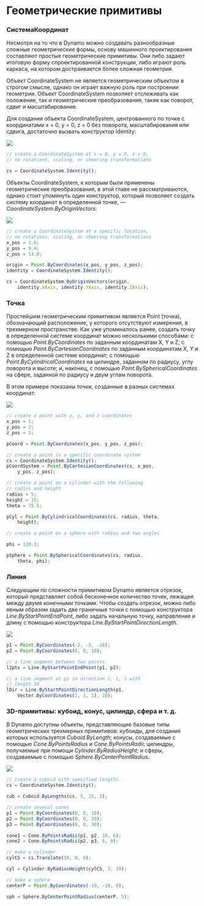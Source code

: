 # Геометрические примитивы

### СистемаКоординат

Несмотря на то что в Dynamo можно создавать разнообразные сложные геометрические формы, основу машинного проектирования составляют простые геометрические примитивы. Они либо задают итоговую форму спроектированной конструкции, либо играют роль каркаса, на котором достраивается более сложная геометрия.

Объект CoordinateSystem не является геометрическим объектом в строгом смысле, однако он играет важную роль при построении геометрии. Объект CoordinateSystem позволяет отслеживать как положение, так и геометрические преобразования, такие как поворот, сдвиг и масштабирование.

Для создания объекта CoordinateSystem, центрованного по точке с координатами x = 0, y = 0, z = 0 без поворота, масштабирования или сдвига, достаточно вызвать конструктор Identity:

![](../images/8-2/2/GeometricPrimitives\_01.png)

```js
// create a CoordinateSystem at x = 0, y = 0, z = 0,
// no rotations, scaling, or sheering transformations

cs = CoordinateSystem.Identity();
```

Объекты CoordinateSystem, к которым были применены геометрические преобразования, в этой главе не рассматриваются, однако стоит упомянуть один конструктор, который позволяет создать систему координат в определенной точке, — _CoordinateSystem.ByOriginVectors_:

![](../images/8-2/2/GeometricPrimitives\_02.png)

```js
// create a CoordinateSystem at a specific location,
// no rotations, scaling, or sheering transformations
x_pos = 3.6;
y_pos = 9.4;
z_pos = 13.0;

origin = Point.ByCoordinates(x_pos, y_pos, z_pos);
identity = CoordinateSystem.Identity();

cs = CoordinateSystem.ByOriginVectors(origin,
    identity.XAxis, identity.YAxis, identity.ZAxis);
```

### Точка

Простейшим геометрическим примитивом является Point (точка), обозначающий расположение, у которого отсутствуют измерения, в трехмерном пространстве. Как уже упоминалось ранее, создать точку в определенной системе координат можно несколькими способами: с помощью _Point.ByCoordinates_ по заданным координатам X, Y и Z; с помощью _Point.ByCartesianCoordinates_ по заданным координатам X, Y и Z в определенной системе координат; с помощью _Point.ByCylindricalCoordinates_ на цилиндре, заданном по радиусу, углу поворота и высоте; и, наконец, с помощью _Point.BySphericalCoordinates_ на сфере, заданной по радиусу и двум углам поворота.

В этом примере показаны точки, созданные в разных системах координат:

![](../images/8-2/2/GeometricPrimitives\_03.png)

```js
// create a point with x, y, and z coordinates
x_pos = 1;
y_pos = 2;
z_pos = 3;

pCoord = Point.ByCoordinates(x_pos, y_pos, z_pos);

// create a point in a specific coordinate system
cs = CoordinateSystem.Identity();
pCoordSystem = Point.ByCartesianCoordinates(cs, x_pos,
    y_pos, z_pos);

// create a point on a cylinder with the following
// radius and height
radius = 5;
height = 15;
theta = 75.5;

pCyl = Point.ByCylindricalCoordinates(cs, radius, theta,
    height);

// create a point on a sphere with radius and two angles

phi = 120.3;

pSphere = Point.BySphericalCoordinates(cs, radius,
    theta, phi);
```

### Линия 

Следующим по сложности примитивом Dynamo является отрезок, который представляет собой бесконечное количество точек, лежащее между двумя конечными точками. Чтобы создать отрезок, можно либо явным образом задать две граничные точки с помощью конструктора _Line.ByStartPointEndPoint_, либо задать начальную точку, направление и длину с помощью конструктора _Line.ByStartPointDirectionLength_.

![](../images/8-2/2/GeometricPrimitives\_04.png)

```js
p1 = Point.ByCoordinates(-2, -5, -10);
p2 = Point.ByCoordinates(6, 8, 10);

// a line segment between two points
l2pts = Line.ByStartPointEndPoint(p1, p2);

// a line segment at p1 in direction 1, 1, 1 with
// length 10
lDir = Line.ByStartPointDirectionLength(p1,
    Vector.ByCoordinates(1, 1, 1), 10);
```

### 3D-примитивы: кубоид, конус, цилиндр, сфера и т. д.

В Dynamo доступны объекты, представляющие базовые типы геометрических трехмерных примитивов: кубоиды, для создания которых используется _Cuboid.ByLength_; конусы, создаваемые с помощью _Cone.ByPointsRadius_ и _Cone.ByPointsRadii_; цилиндры, получаемые при помощи _Cylinder.ByRadiusHeight_; и сферы, создаваемые с помощью _Sphere.ByCenterPointRadius_.

![](../images/8-2/2/GeometricPrimitives\_05.png)

```js
// create a cuboid with specified lengths
cs = CoordinateSystem.Identity();

cub = Cuboid.ByLengths(cs, 5, 15, 2);

// create several cones
p1 = Point.ByCoordinates(0, 0, 10);
p2 = Point.ByCoordinates(0, 0, 20);
p3 = Point.ByCoordinates(0, 0, 30);

cone1 = Cone.ByPointsRadii(p1, p2, 10, 6);
cone2 = Cone.ByPointsRadii(p2, p3, 6, 0);

// make a cylinder
cylCS = cs.Translate(10, 0, 0);

cyl = Cylinder.ByRadiusHeight(cylCS, 3, 10);

// make a sphere
centerP = Point.ByCoordinates(-10, -10, 0);

sph = Sphere.ByCenterPointRadius(centerP, 5);
```
